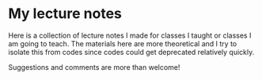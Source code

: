 # My lecture notes

Here is a collection of lecture notes I made for classes I taught or classes I am going to teach. The materials here are more theoretical and I try to isolate this from codes since codes could get deprecated relatively quickly.

Suggestions and comments are more than welcome!
